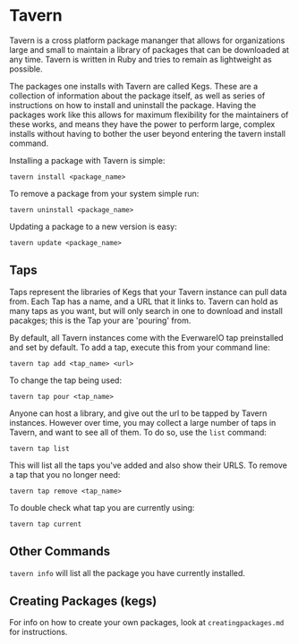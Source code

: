 # Tavern

Tavern is a cross platform package mananger that allows for organizations large and small to maintain a library of packages that can be downloaded at any time. Tavern is written in Ruby and tries to remain as lightweight as possible.

The packages one installs with Tavern are called Kegs. These are a collection of information about the package itself, as well as series of instructions on how to install and uninstall the package. Having the packages work like this allows for maximum flexibility for the maintainers of these works, and means they have the power to perform large, complex installs without having to bother the user beyond entering the tavern install command.

Installing a package with Tavern is simple:

``` shell
tavern install <package_name>
```

To remove a package from your system simple run:

``` shell
tavern uninstall <package_name>
```

Updating a package to a new version is easy:

``` shell
tavern update <package_name>
```

## Taps

Taps represent the libraries of Kegs that your Tavern instance can pull data from. Each Tap has a name, and a URL that it links to. Tavern can hold as many taps as you want, but will only search in one to download and install pacakges; this is the Tap your are 'pouring' from.

By default, all Tavern instances come with the EverwareIO tap preinstalled and set by default. To add a tap, execute this from your command line:

``` shell
tavern tap add <tap_name> <url>
```

To change the tap being used:

``` shell
tavern tap pour <tap_name>
```

Anyone can host a library, and give out the url to be tapped by Tavern instances. However over time, you may collect a large number of taps in Tavern, and want to see all of them. To do so, use the `list` command:

``` shell
tavern tap list
```

This will list all the taps you've added and also show their URLS. To remove a tap that you no longer need:

``` shell
tavern tap remove <tap_name>
```

To double check what tap you are currently using:

``` shell
tavern tap current
```

## Other Commands

`tavern info` will list all the package you have currently installed.

## Creating Packages (kegs)

For info on how to create your own packages, look at `creatingpackages.md` for instructions.